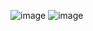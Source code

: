 ![image](https://github.com/Tushalsingh43/Demand-Forecasting-for-a-Retail-Store/assets/57534594/d96f2837-9fa0-4e55-bf8d-b2531c7b70d8)
![image](https://github.com/Tushalsingh43/Demand-Forecasting-for-a-Retail-Store/assets/57534594/1fc07791-a37d-4914-ad27-1e09f78b3dca)
